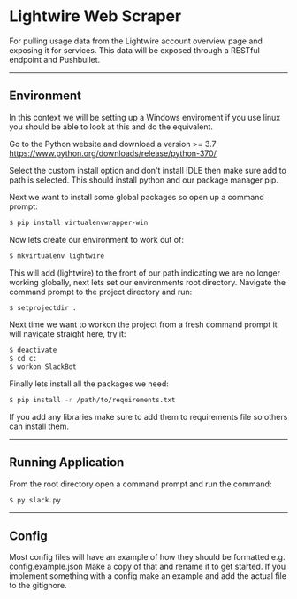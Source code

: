# Lightwire Web Scraper

For pulling usage data from the Lightwire account overview page and exposing it for services. This data will be exposed through a RESTful endpoint and Pushbullet.

---

## Environment
In this context we will be setting up a Windows enviroment if you use linux you should be able to look at this and do the equivalent.


Go to the Python website and download a version >= 3.7
https://www.python.org/downloads/release/python-370/

Select the custom install option and don't install IDLE then make sure add to path is selected. This should  install python and our package manager pip.

Next we want to install some global packages so open up a command prompt:
```bash
$ pip install virtualenvwrapper-win
```

Now lets create our environment to work out of:
```bash
$ mkvirtualenv lightwire
```

This will add (lightwire) to the front of our path indicating we are no longer working globally, next lets set our environments root directory. Navigate the command prompt to the project directory and run:
```bash
$ setprojectdir .
```

Next time we want to workon the project from a fresh command prompt it will navigate straight here, try it:
```bash
$ deactivate
$ cd c:
$ workon SlackBot
```

Finally lets install all the packages we need:
```bash
$ pip install -r /path/to/requirements.txt
```

If you add any libraries make sure to add them to requirements file so others can install them.

---

## Running Application

From the root directory open a command prompt and run the command:
```bash
$ py slack.py
```


---

## Config

Most config files will have an example of how they should be formatted e.g. config.example.json
Make a copy of that and rename it to get started. If you implement something with a config make an example and add the actual file to the gitignore.